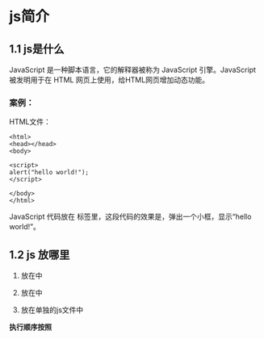 # js简介

## 1.1 js是什么
JavaScript 是一种脚本语言，它的解释器被称为 JavaScript 引擎。JavaScript 被发明用于在 HTML 网页上使用，给HTML网页增加动态功能。

### 案例：
HTML文件：
````
<html>
<head></head>
<body>

<script>
alert("hello world!");
</script>

</body>
</html>
````
JavaScript 代码放在 <script>……</script> 标签里，这段代码的效果是，弹出一个小框，显示“hello world!”。

## 1.2 js 放哪里
1. 放在<body></body>中

2. 放在<head></head>中

3. 放在单独的js文件中 <script src="XX.js"></script>

**执行顺序按照<script>脚本的顺序执行**
